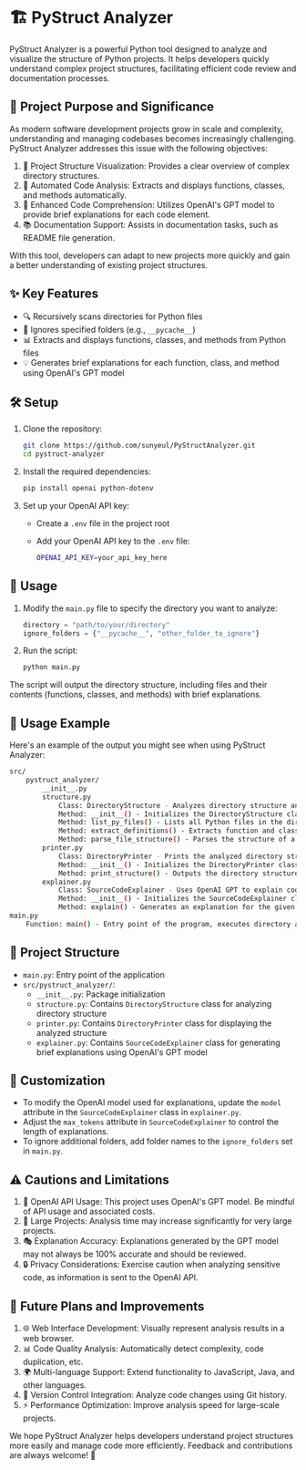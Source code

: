 # 🏗️ PyStruct Analyzer

PyStruct Analyzer is a powerful Python tool designed to analyze and visualize the structure of Python projects. It helps developers quickly understand complex project structures, facilitating efficient code review and documentation processes.

## 🎯 Project Purpose and Significance

As modern software development projects grow in scale and complexity, understanding and managing codebases becomes increasingly challenging. PyStruct Analyzer addresses this issue with the following objectives:

1. 🌳 Project Structure Visualization: Provides a clear overview of complex directory structures.
2. 🤖 Automated Code Analysis: Extracts and displays functions, classes, and methods automatically.
3. 🧠 Enhanced Code Comprehension: Utilizes OpenAI's GPT model to provide brief explanations for each code element.
4. 📚 Documentation Support: Assists in documentation tasks, such as README file generation.

With this tool, developers can adapt to new projects more quickly and gain a better understanding of existing project structures.

## ✨ Key Features

- 🔍 Recursively scans directories for Python files
- 🙈 Ignores specified folders (e.g., `__pycache__`)
- 📊 Extracts and displays functions, classes, and methods from Python files
- 💡 Generates brief explanations for each function, class, and method using OpenAI's GPT model

## 🛠️ Setup

1. Clone the repository:

   ```bash
   git clone https://github.com/sunyeul/PyStructAnalyzer.git
   cd pystruct-analyzer
   ```

2. Install the required dependencies:

   ```bash
   pip install openai python-dotenv
   ```

3. Set up your OpenAI API key:
   - Create a `.env` file in the project root
   - Add your OpenAI API key to the `.env` file:

     ```bash
     OPENAI_API_KEY=your_api_key_here
     ```

## 🚀 Usage

1. Modify the `main.py` file to specify the directory you want to analyze:

   ```python
   directory = "path/to/your/directory"
   ignore_folders = {"__pycache__", "other_folder_to_ignore"}
   ```

2. Run the script:

   ```bash
   python main.py
   ```

The script will output the directory structure, including files and their contents (functions, classes, and methods) with brief explanations.

## 📝 Usage Example

Here's an example of the output you might see when using PyStruct Analyzer:

```bash
src/
    pystruct_analyzer/
        __init__.py
        structure.py
            Class: DirectoryStructure - Analyzes directory structure and extracts Python file contents.
            Method: __init__() - Initializes the DirectoryStructure class.
            Method: list_py_files() - Lists all Python files in the directory.
            Method: extract_definitions() - Extracts function and class definitions using AST.
            Method: parse_file_structure() - Parses the structure of a Python file.
        printer.py
            Class: DirectoryPrinter - Prints the analyzed directory structure.
            Method: __init__() - Initializes the DirectoryPrinter class.
            Method: print_structure() - Outputs the directory structure to the console.
        explainer.py
            Class: SourceCodeExplainer - Uses OpenAI GPT to explain code snippets.
            Method: __init__() - Initializes the SourceCodeExplainer class.
            Method: explain() - Generates an explanation for the given source code.
main.py
    Function: main() - Entry point of the program, executes directory analysis.
```

## 📁 Project Structure

- `main.py`: Entry point of the application
- `src/pystruct_analyzer/`:
  - `__init__.py`: Package initialization
  - `structure.py`: Contains `DirectoryStructure` class for analyzing directory structure
  - `printer.py`: Contains `DirectoryPrinter` class for displaying the analyzed structure
  - `explainer.py`: Contains `SourceCodeExplainer` class for generating brief explanations using OpenAI's GPT model

## 🔧 Customization

- To modify the OpenAI model used for explanations, update the `model` attribute in the `SourceCodeExplainer` class in `explainer.py`.
- Adjust the `max_tokens` attribute in `SourceCodeExplainer` to control the length of explanations.
- To ignore additional folders, add folder names to the `ignore_folders` set in `main.py`.

## ⚠️ Cautions and Limitations

1. 💸 OpenAI API Usage: This project uses OpenAI's GPT model. Be mindful of API usage and associated costs.
2. 🐢 Large Projects: Analysis time may increase significantly for very large projects.
3. 🎭 Explanation Accuracy: Explanations generated by the GPT model may not always be 100% accurate and should be reviewed.
4. 🔒 Privacy Considerations: Exercise caution when analyzing sensitive code, as information is sent to the OpenAI API.

## 🔮 Future Plans and Improvements

1. 🌐 Web Interface Development: Visually represent analysis results in a web browser.
2. 📊 Code Quality Analysis: Automatically detect complexity, code duplication, etc.
3. 🌍 Multi-language Support: Extend functionality to JavaScript, Java, and other languages.
4. 🔄 Version Control Integration: Analyze code changes using Git history.
5. ⚡ Performance Optimization: Improve analysis speed for large-scale projects.

We hope PyStruct Analyzer helps developers understand project structures more easily and manage code more efficiently. Feedback and contributions are always welcome! 🙌
